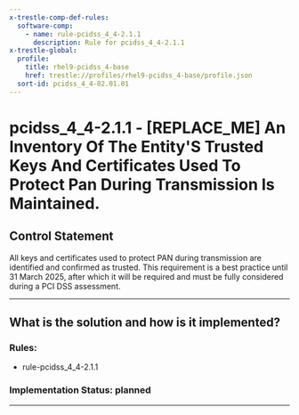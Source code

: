 ```yaml
---
x-trestle-comp-def-rules:
  software-comp:
    - name: rule-pcidss_4_4-2.1.1
      description: Rule for pcidss_4_4-2.1.1
x-trestle-global:
  profile:
    title: rhel9-pcidss_4-base
    href: trestle://profiles/rhel9-pcidss_4-base/profile.json
  sort-id: pcidss_4_4-02.01.01
---
```


# pcidss_4_4-2.1.1 - \[REPLACE_ME\] An Inventory Of The Entity'S Trusted Keys And Certificates Used To Protect Pan During Transmission Is Maintained.

## Control Statement

All keys and certificates used to protect PAN during transmission are identified and
confirmed as trusted. This requirement is a best practice until 31 March 2025, after
which it will be required and must be fully considered during a PCI DSS assessment.

______________________________________________________________________

## What is the solution and how is it implemented?

<!-- For implementation status enter one of: implemented, partial, planned, alternative, not-applicable -->

<!-- Note that the list of rules under ### Rules: is read-only and changes will not be captured after assembly to JSON -->

<!-- Add control implementation description here for control: pcidss_4_4-2.1.1 -->

### Rules:

  - rule-pcidss_4_4-2.1.1

### Implementation Status: planned

______________________________________________________________________
